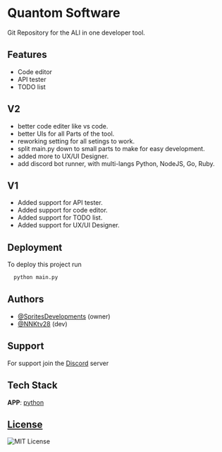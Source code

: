 # Quantom Software

Git Repository for the ALl in one developer tool.

## Features

- Code editor
- API tester
- TODO list

## V2

- better code editer like vs code.
- better UIs for all Parts of the tool.
- reworking setting for all setings to work.
- split main.py down to small parts to make for easy development.
- added more to UX/UI Designer.
- add  discord bot runner, with multi-langs Python, NodeJS, Go, Ruby.

## V1

- Added support for API tester.
- Added support for code editor.
- Added support for TODO list.
- Added support for UX/UI Designer.

## Deployment

To deploy this project run

```bash
  python main.py
```

## Authors

- [@SpritesDevelopments](https://github.com/SpritesDevelopments) (owner)
- [@NNKtv28](https://github.com/NNKTV28) (dev)

## Support

For support join the [Discord](https://discord.gg/pPm29ECmNV) server

## Tech Stack

**APP**: [python](https://www.python.org)

## [License](https://choosealicense.com/licenses/mit/)

![MIT License](https://img.shields.io/badge/License-MIT-green.svg)
